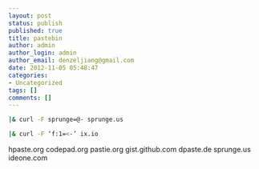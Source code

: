 ```yaml
---
layout: post
status: publish
published: true
title: pastebin
author: admin
author_login: admin
author_email: denzeljiang@gmail.com
date: 2012-11-05 05:48:47
categories:
- Uncategorized
tags: []
comments: []
---
```

```bash
|& curl -F sprunge=@- sprunge.us

|& curl -F ‘f:1=<-’ ix.io
```

hpaste.org codepad.org pastie.org gist.github.com dpaste.de sprunge.us ideone.com
